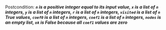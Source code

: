 Postcondition: ***`n` is a positive integer equal to its input value, `x` is a list of `n` integers, `y` is a list of `n` integers, `r` is a list of `n` integers, `visited` is a list of `n` True values, `coef0` is a list of `n` integers, `coef1` is a list of `n` integers, `nodes` is an empty list, `ok` is False because all `coef1` values are zero***